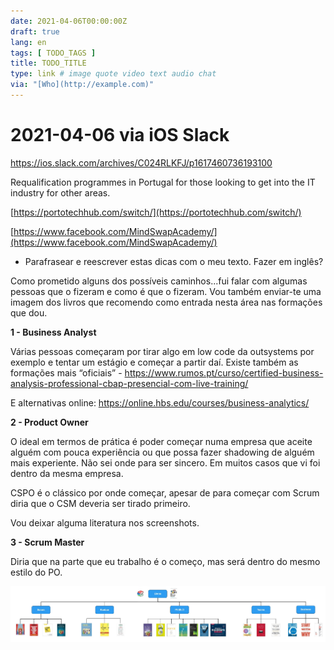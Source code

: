 ```yaml
---
date: 2021-04-06T00:00:00Z
draft: true
lang: en
tags: [ TODO_TAGS ]
title: TODO_TITLE
type: link # image quote video text audio chat
via: "[Who](http://example.com)"
---
```



# 2021-04-06 via iOS Slack
https://ios.slack.com/archives/C024RLKFJ/p1617460736193100

Requalification programmes in Portugal for those looking to get into the IT industry for other areas.

[https://portotechhub.com/switch/](https://portotechhub.com/switch/)

[https://www.facebook.com/MindSwapAcademy/](https://www.facebook.com/MindSwapAcademy/)

* Parafrasear e reescrever estas dicas com o meu texto. Fazer em inglês?

Como prometido alguns dos possíveis caminhos...fui falar com algumas pessoas que o fizeram e como é que o fizeram. Vou também enviar-te uma imagem dos livros que recomendo como entrada nesta área nas formações que dou.

**1 - Business Analyst**

Várias pessoas começaram por tirar algo em low code da outsystems por exemplo e tentar um estágio e começar a partir daí.
Existe também as formações mais “oficiais” - https://www.rumos.pt/curso/certified-business-analysis-professional-cbap-presencial-com-live-training/

E alternativas online: https://online.hbs.edu/courses/business-analytics/

**2 - Product Owner**

O ideal em termos de prática é poder começar numa empresa que aceite alguém com pouca experiência ou que possa fazer shadowing de alguém mais experiente. Não sei onde para ser sincero. Em muitos casos que vi foi dentro da mesma empresa.

CSPO é o clássico por onde começar, apesar de para começar com Scrum diria que o CSM deveria ser tirado primeiro.

Vou deixar alguma literatura nos screenshots.

**3 - Scrum Master**

Diria que na parte que eu trabalho é o começo, mas será dentro do mesmo estilo do PO.

![2021-04-06 via iOS Slack](2021-04-06%20via%20iOS%20Slack.jpeg)

